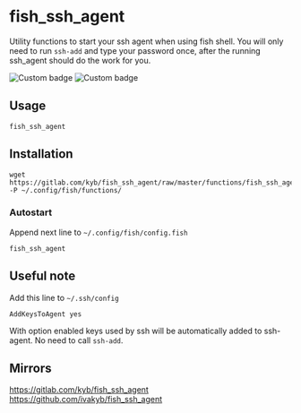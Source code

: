 # fish_ssh_agent

Utility functions to start your ssh agent when using fish shell.
You will only need to run `ssh-add` and type your password once,
after the running ssh_agent should do the work for you.

![Custom badge](https://img.shields.io/endpoint.svg?logo=gitlab&label=gitlab&style=for-the-badge&link=https%3A%2F%2Fgitlab.com%2Fkyb%2Ffish_ssh_agent&url=https%3A%2F%2Fgitlab.com%2Fkyb%2Ffish_ssh_agent%2Fraw%2Ftemp-badge%2Fbadge-gitlab.json)
![Custom badge](https://img.shields.io/endpoint.svg?cacheSeconds=1&logo=github&style=for-the-badge&url=https%3A%2F%2Fgitlab.com%2Fkyb%2Ffish_ssh_agent%2Fraw%2Ftemp-badge%2Fbadge-github.json)


## Usage

```fish
fish_ssh_agent
```


## Installation

```fish
wget https://gitlab.com/kyb/fish_ssh_agent/raw/master/functions/fish_ssh_agent.fish -P ~/.config/fish/functions/
```

### Autostart
Append next line to `~/.config/fish/config.fish`
```fish
fish_ssh_agent
```


## Useful note
Add this line to `~/.ssh/config`
```
AddKeysToAgent yes
```
With option enabled keys used by ssh will be automatically added to ssh-agent. No need to call `ssh-add`.


## Mirrors
https://gitlab.com/kyb/fish_ssh_agent  
https://github.com/ivakyb/fish_ssh_agent  
